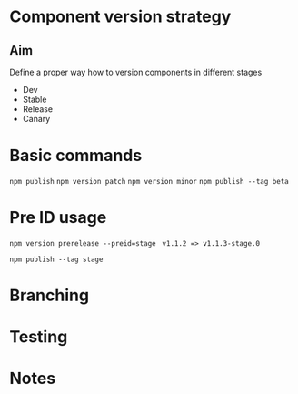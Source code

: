 # Component version strategy

## Aim

Define a proper way how to version components in different stages
- Dev
- Stable
- Release
- Canary

# Basic commands

`npm publish`
`npm version patch`
`npm version minor`
`npm publish --tag beta`
# Pre ID usage

`npm version prerelease --preid=stage`
` v1.1.2 => v1.1.3-stage.0`

`npm publish --tag stage`

# Branching

# Testing

# Notes

